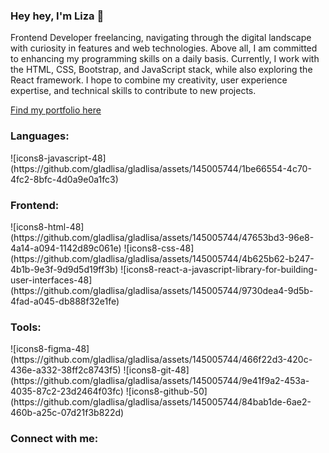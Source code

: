 ### Hey hey, I'm Liza 👋

Frontend Developer freelancing, navigating through the digital landscape with curiosity in features and web technologies. Above all, I am committed to enhancing my programming skills on a daily basis. Currently, I work with the HTML, CSS, Bootstrap, and JavaScript stack, while also exploring the React framework. I hope to combine my creativity, user experience expertise, and technical skills to contribute to new projects.

<a href="https://portfolio-gladlisa.netlify.app/">Find my portfolio here</a>

<h3>Languages:</h3>
![icons8-javascript-48](https://github.com/gladlisa/gladlisa/assets/145005744/1be66554-4c70-4fc2-8bfc-4d0a9e0a1fc3)

<h3>Frontend:</h3>
![icons8-html-48](https://github.com/gladlisa/gladlisa/assets/145005744/47653bd3-96e8-4a14-a094-1142d89c061e)
![icons8-css-48](https://github.com/gladlisa/gladlisa/assets/145005744/4b625b62-b247-4b1b-9e3f-9d9d5d19ff3b)
![icons8-react-a-javascript-library-for-building-user-interfaces-48](https://github.com/gladlisa/gladlisa/assets/145005744/9730dea4-9d5b-4fad-a045-db888f32e1fe)

<h3>Tools:</h3>
![icons8-figma-48](https://github.com/gladlisa/gladlisa/assets/145005744/466f22d3-420c-436e-a332-38ff2c8743f5)
![icons8-git-48](https://github.com/gladlisa/gladlisa/assets/145005744/9e41f9a2-453a-4035-87c2-23d2464f03fc)
![icons8-github-50](https://github.com/gladlisa/gladlisa/assets/145005744/84bab1de-6ae2-460b-a25c-07d21f3b822d)

<h3>Connect with me:</h3>

